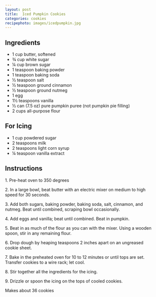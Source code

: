 ```yaml
---
layout: post
title:  Iced Pumpkin Cookies
categories: cookies
recipephoto: images/icedpumpkin.jpg
---
```



<div class="intro-story"></div>


<h2>Ingredients</h2>

* 1 cup butter, softened
* ¾ cup white sugar
* ¼ cup brown sugar
* 1 teaspoon baking powder
* 1 teaspoon baking soda
* ½ teaspoon salt
* ½ teaspoon ground cinnamon
* ½ teaspoon ground nutmeg
* 1 egg
* 1½ teaspoons vanilla
* ½ can (7.5 oz) pure pumpkin puree (not pumpkin pie filling)
* 2 cups all-purpose flour

<h2>For Icing</h2>

* 1 cup powdered sugar
* 2 teaspoons milk
* 2 teaspoons light corn syrup
* ¼ teaspoon vanilla extract



<!-- instructions -->
<div class="instructions">

<h2>Instructions</h2>

<p>1. Pre-heat oven to 350 degrees</p>
<p>2. In a large bowl, beat butter with an electric mixer on medium to high speed for 30 seconds.</p>
<p>3. Add both sugars, baking powder, baking soda, salt, cinnamon, and nutmeg. Beat until combined, scraping bowl occasionally. </p>
<p>4. Add eggs and vanilla; beat until combined. Beat in pumpkin.   </p>
<p>5. Beat in as much of the flour as you can with the mixer. Using a wooden spoon, stir in any remaining flour.</p>
<p>6. Drop dough by heaping teaspoons 2 inches apart on an ungreased cookie sheet. </p>
<p>7. Bake in the preheated oven for 10 to 12 minutes or until tops are set. Transfer cookies to a wire rack; let cool.  </p>
<p>8. Stir together all the ingredients for the icing.</p>
<p>9. Drizzle or spoon the icing on the tops of cooled cookies. </p>

<p>Makes about 36 cookies </p>

</div>
